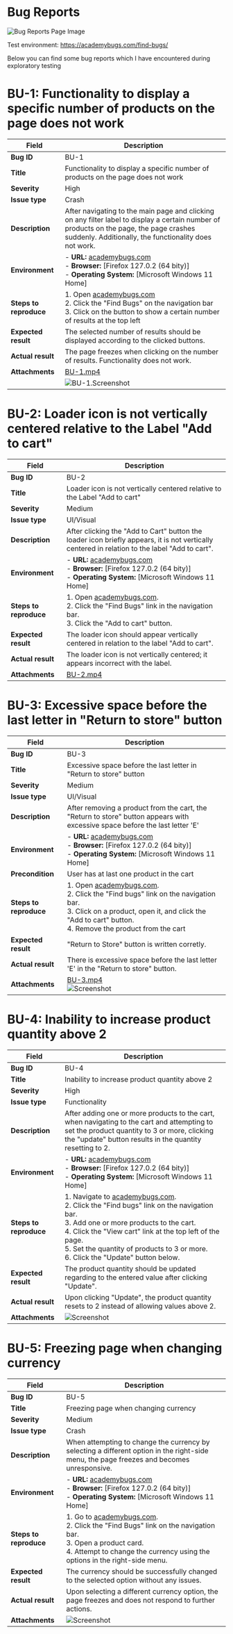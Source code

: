 # Bug Reports 

![Bug Reports Page Image](images/bugreports/bugreports.jpg)


Test environment: https://academybugs.com/find-bugs/

Below you can find some bug reports which I have encountered during exploratory testing


# BU-1: Functionality to display a specific number of products on the page does not work

| Field                | Description                                                                                      |
|----------------------|--------------------------------------------------------------------------------------------------|
| **Bug ID**           | BU-1                                                                                             |
| **Title**            | Functionality to display a specific number of products on the page does not work                 |
| **Severity**         | High                                                                                             |
| **Issue type**       | Crash                                                                                            |
| **Description**      | After navigating to the main page and clicking on any filter label to display a certain number of products on the page, the page crashes suddenly. Additionally, the functionality does not work. |
| **Environment**      | - **URL:** [academybugs.com](http://academybugs.com) <br> - **Browser:** [Firefox 127.0.2 (64 bity)] <br> - **Operating System:** [Microsoft Windows 11 Home]|
| **Steps to reproduce** | 1. Open [academybugs.com](http://academybugs.com) <br> 2. Click the "Find Bugs" on the navigation bar <br> 3. Click on the button to show a certain number of results at the top left |
| **Expected result**  | The selected number of results should be displayed according to the clicked buttons.              |
| **Actual result**    | The page freezes when clicking on the number of results. Functionality does not work.             |
| **Attachments**      | [BU-1.mp4](images/bugreports/BU-1.mp4)                                                            |
|                      | ![BU-1.Screenshot](images/bugreports/BU-1.png)                                                    |

# BU-2:  Loader icon is not vertically centered relative to the Label "Add to cart"  

| Field                | Description                                                                                      |
|----------------------|--------------------------------------------------------------------------------------------------|
| **Bug ID**           | BU-2                                                                                             |
| **Title**            | Loader icon is not vertically centered relative to the Label "Add to cart"                       |
| **Severity**         | Medium                                                                                           |
| **Issue type**       | UI/Visual                                                                                       |
| **Description**      | After clicking the "Add to Cart" button the loader icon briefly appears, it is not vertically centered in relation to the label "Add to cart". |
| **Environment**      | - **URL:** [academybugs.com](http://academybugs.com) <br> - **Browser:** [Firefox 127.0.2 (64 bity)] <br> - **Operating System:** [Microsoft Windows 11 Home] |
| **Steps to reproduce** | 1. Open [academybugs.com](http://academybugs.com). <br> 2. Click the "Find Bugs" link in the navigation bar. <br> 3. Click the "Add to cart" button. |
| **Expected result**  | The loader icon should appear vertically centered in relation to the label "Add to cart".    |
| **Actual result**    | The loader icon is not vertically centered; it appears incorrect with the label.               |
| **Attachments**      |  [BU-2.mp4](images/bugreports/BU-2.mp4)     |

# BU-3: Excessive space before the last letter in "Return to store" button

| Field                | Description                                                                                      |
|----------------------|--------------------------------------------------------------------------------------------------|
| **Bug ID**           | BU-3                                                                                             |
| **Title**            | Excessive space before the last letter in "Return to store" button                       |
| **Severity**         | Medium                                                                                           |
| **Issue type**       | UI/Visual                                                                                       |
| **Description**      | After removing a product from the cart, the "Return to store" button appears with excessive space before the last letter 'E' |
| **Environment**      | - **URL:** [academybugs.com](http://academybugs.com) <br> - **Browser:** [Firefox 127.0.2 (64 bity)] <br> - **Operating System:** [Microsoft Windows 11 Home] |
| **Precondition**      | User has at last one product in the cart |
| **Steps to reproduce** | 1. Open [academybugs.com](http://academybugs.com). <br> 2. Click the "Find bugs" link on the navigation bar. <br> 3. Click on a product, open it, and click the "Add to cart" button. <br> 4. Remove the product from the cart  |
| **Expected result**  | "Return to Store" button is written corretly.               |
| **Actual result**    | There is excessive space before the last letter 'E' in the "Return to store" button.     |
| **Attachments**      |  [BU-3.mp4](images/bugreports/BU-3.mp4) <br>  ![Screenshot](images/bugreports/BU-3.png)       |

# BU-4: Inability to increase product quantity above 2

| Field                | Description                                                                                      |
|----------------------|--------------------------------------------------------------------------------------------------|
| **Bug ID**           | BU-4                                                                                             |
| **Title**            | Inability to increase product quantity above 2                                                    |
| **Severity**         | High                                                                                             |
| **Issue type**       | Functionality                                                                                     |
| **Description**      | After adding one or more products to the cart, when navigating to the cart and attempting to set the product quantity to 3 or more, clicking the "update" button results in the quantity resetting to 2. |
| **Environment**      | - **URL:** [academybugs.com](http://academybugs.com) <br> - **Browser:** [Firefox 127.0.2 (64 bity)] <br> - **Operating System:** [Microsoft Windows 11 Home] |
| **Steps to reproduce** | 1. Navigate to [academybugs.com](http://academybugs.com). <br> 2. Click the "Find bugs" link on the navigation bar. <br> 3. Add one or more products to the cart. <br> 4. Click the "View cart" link at the top left of the page. <br> 5. Set the quantity of products to 3 or more. <br> 6. Click the "Update" button below. |
| **Expected result**  | The product quantity should be updated regarding to the entered value after clicking "Update".  |
| **Actual result**    | Upon clicking "Update", the product quantity resets to 2 instead of allowing values above 2.    |
| **Attachments**      | ![Screenshot](images/bugreports/BU-4.png)       |

# BU-5: Freezing page when changing currency

| Field                | Description                                                                                      |
|----------------------|--------------------------------------------------------------------------------------------------|
| **Bug ID**           | BU-5                                                                                             |
| **Title**            | Freezing page when changing currency                                                              |
| **Severity**         | Medium                                                                                           |
| **Issue type**       | Crash                                                                                     |
| **Description**      | When attempting to change the currency by selecting a different option in the right-side menu, the page freezes and becomes unresponsive. |
| **Environment**      | - **URL:** [academybugs.com](http://academybugs.com) <br> - **Browser:** [Firefox 127.0.2 (64 bity)] <br> - **Operating System:** [Microsoft Windows 11 Home] |
| **Steps to reproduce** | 1. Go to [academybugs.com](http://academybugs.com). <br> 2. Click the "Find Bugs" link on the navigation bar. <br> 3. Open a product card. <br> 4. Attempt to change the currency using the options in the right-side menu. |
| **Expected result**  | The currency should be successfully changed to the selected option without any issues.           |
| **Actual result**    | Upon selecting a different currency option, the page freezes and does not respond to further actions. |
| **Attachments**      | ![Screenshot](images/bugreports/BU-5.png)       |


            
